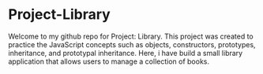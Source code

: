 # Project-Library
Welcome to my github repo for Project: Library. This project was created to practice the JavaScript concepts such as objects, constructors, prototypes, inheritance, and prototypal inheritance. Here, i have build a small library application that allows users to manage a collection of books.
